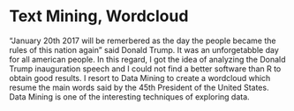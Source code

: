 # Text Mining, Wordcloud
“January 20th 2017 will be remerbered as the day the people became the rules of this nation again” said Donald Trump. It was an unforgetabble day for all american people.  In this regard, I got the idea of analyzing the Donald Trump inauguration speech and I could not find a better software than R to obtain good results. I resort to Data Mining to create a wordcloud which resume the main words said by the 45th President of the United States. Data Mining is one of the interesting techniques of exploring data.
